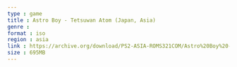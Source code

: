 ```yaml
---
type : game
title : Astro Boy - Tetsuwan Atom (Japan, Asia)
genre : 
format : iso
region : asia
link : https://archive.org/download/PS2-ASIA-ROMS321COM/Astro%20Boy%20-%20Tetsuwan%20Atom%20%28Japan%2C%20Asia%29.7z
size : 695MB
---
```

